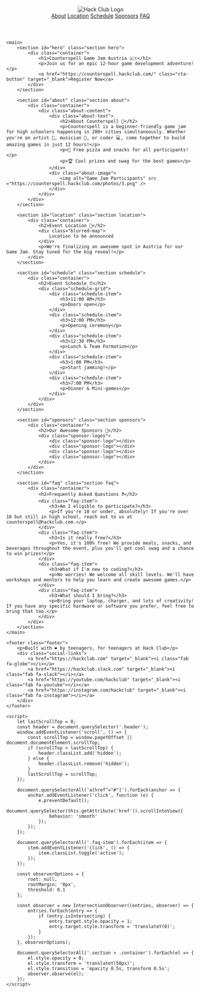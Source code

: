 <!DOCTYPE html>
<html lang="en">
<head>
    <meta charset="UTF-8">
    <meta name="viewport" content="width=device-width, initial-scale=1.0">
    <title>Counterspell Game Jam Austria - Hack Club</title>
    <link href="https://cdnjs.cloudflare.com/ajax/libs/font-awesome/6.0.0-beta3/css/all.min.css" rel="stylesheet">
    <link rel="stylesheet" type="text/css" href="./style.css" />
</head>
<body>
    <header class="header">
        <img src="https://assets.hackclub.com/flag-orpheus-top.svg" alt="Hack Club Logo" class="logo">
        <nav class="nav">
            <a href="#about">About</a>
            <a href="#location">Location</a>
            <a href="#schedule">Schedule</a>
            <a href="#sponsors">Sponsors</a>
            <a href="#faq">FAQ</a>
        </nav>
    </header>

    <main>
        <section id="hero" class="section hero">
            <div class="container">
                <h1>Counterspell Game Jam Austria 🇦🇹</h1>
                <p>Join us for an epic 12-hour game development adventure!</p>
                <a href="https://counterspell.hackclub.com/" class="cta-button" target="_blank">Register Now</a>
            </div>
        </section>

        <section id="about" class="section about">
            <div class="container">
                <div class="about-content">
                    <div class="about-text">
                        <h2>About Counterspell 🚀</h2>
                        <p>Counterspell is a beginner-friendly game jam for high schoolers happening in 200+ cities simultaneously. Whether you're an artist 🎨, musician 🎵, or coder 💻, come together to build amazing games in just 12 hours!</p>
                        <p>🍕 Free pizza and snacks for all participants!</p>
                        <p>🏆 Cool prizes and swag for the best games</p>
                    </div>
                    <div class="about-image">
                        <img alt="Game Jam Participants" src ="https://counterspell.hackclub.com/photos/3.png" />
                    </div>
                </div>
            </div>
        </section>

        <section id="location" class="section location">
            <div class="container">
                <h2>Event Location 📍</h2>
                <div class="blurred-map">
                    Location to be announced
                </div>
                <p>We're finalizing an awesome spot in Austria for our Game Jam. Stay tuned for the big reveal!</p>
            </div>
        </section>

        <section id="schedule" class="section schedule">
            <div class="container">
                <h2>Event Schedule ⏰</h2>
                <div class="schedule-grid">
                    <div class="schedule-item">
                        <h3>11:00 AM</h3>
                        <p>Doors open</p>
                    </div>
                    <div class="schedule-item">
                        <h3>12:00 PM</h3>
                        <p>Opening ceremony</p>
                    </div>
                    <div class="schedule-item">
                        <h3>12:30 PM</h3>
                        <p>Lunch & Team Formation</p>
                    </div>
                    <div class="schedule-item">
                        <h3>1:00 PM</h3>
                        <p>Start jamming!</p>
                    </div>
                    <div class="schedule-item">
                        <h3>7:00 PM</h3>
                        <p>Dinner & Mini-games</p>
                    </div>
                </div>
            </div>
        </section>

        <section id="sponsors" class="section sponsors">
            <div class="container">
                <h2>Our Awesome Sponsors 🎉</h2>
                <div class="sponsor-logos">
                    <div class="sponsor-logo"></div>
                    <div class="sponsor-logo"></div>
                    <div class="sponsor-logo"></div>
                    <div class="sponsor-logo"></div>
                </div>
            </div>
        </section>

        <section id="faq" class="section faq">
            <div class="container">
                <h2>Frequently Asked Questions ❓</h2>
                <div class="faq-item">
                    <h3>Am I eligible to participate?</h3>
                    <p>If you're 18 or under, absolutely! If you're over 18 but still in high school, reach out to us at counterspell@hackclub.com.</p>
                </div>
                <div class="faq-item">
                    <h3>Is it really free?</h3>
                    <p>Yes, it's 100% free! We provide meals, snacks, and beverages throughout the event, plus you'll get cool swag and a chance to win prizes!</p>
                </div>
                <div class="faq-item">
                    <h3>What if I'm new to coding?</h3>
                    <p>No worries! We welcome all skill levels. We'll have workshops and mentors to help you learn and create awesome games.</p>
                </div>
                <div class="faq-item">
                    <h3>What should I bring?</h3>
                    <p>Bring your laptop, charger, and lots of creativity! If you have any specific hardware or software you prefer, feel free to bring that too.</p>
                </div>
            </div>
        </section>
    </main>

    <footer class="footer">
        <p>Built with ❤️ by teenagers, for teenagers at Hack Club</p>
        <div class="social-links">
            <a href="https://hackclub.com" target="_blank"><i class="fab fa-globe"></i></a>
            <a href="https://hackclub.slack.com" target="_blank"><i class="fab fa-slack"></i></a>
            <a href="https://youtube.com/hackclub" target="_blank"><i class="fab fa-youtube"></i></a>
            <a href="https://instagram.com/hackclub" target="_blank"><i class="fab fa-instagram"></i></a>
        </div>
    </footer>

    <script>
        let lastScrollTop = 0;
        const header = document.querySelector('.header');
        window.addEventListener('scroll', () => {
            const scrollTop = window.pageYOffset || document.documentElement.scrollTop;
            if (scrollTop > lastScrollTop) {
                header.classList.add('hidden');
            } else {
                header.classList.remove('hidden');
            }
            lastScrollTop = scrollTop;
        });

        document.querySelectorAll('a[href^="#"]').forEach(anchor => {
            anchor.addEventListener('click', function (e) {
                e.preventDefault();
                document.querySelector(this.getAttribute('href')).scrollIntoView({
                    behavior: 'smooth'
                });
            });
        });

        document.querySelectorAll('.faq-item').forEach(item => {
            item.addEventListener('click', () => {
                item.classList.toggle('active');
            });
        });

        const observerOptions = {
            root: null,
            rootMargin: '0px',
            threshold: 0.1
        };

        const observer = new IntersectionObserver((entries, observer) => {
            entries.forEach(entry => {
                if (entry.isIntersecting) {
                    entry.target.style.opacity = 1;
                    entry.target.style.transform = 'translateY(0)';
                }
            });
        }, observerOptions);

        document.querySelectorAll('.section > .container').forEach(el => {
            el.style.opacity = 0;
            el.style.transform = 'translateY(50px)';
            el.style.transition = 'opacity 0.5s, transform 0.5s';
            observer.observe(el);
        });
    </script>
</body>
</html>
